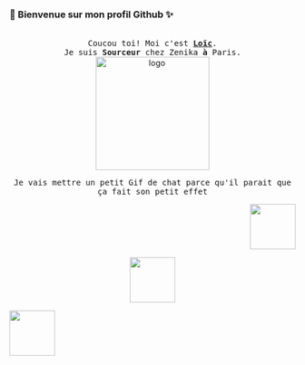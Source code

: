 ###                                                 💫 Bienvenue sur mon profil Github ✨


<p align="center">
  <br />
  <samp>
    Coucou toi! 
    Moi c'est <b><a rel="nofollow noopener noreferrer" target="_blank" href="https://www.linkedin.com/in/loiclengrand/">Loïc</a></b>.
    <br>Je suis  <b>Sourceur</b> chez Zenika <b>à</b> Paris.<br>
  </samp>
  <img src="https://user-images.githubusercontent.com/5713670/87202985-820dcb80-c2b6-11ea-9f56-7ec461c497c3.gif" alt="logo" width="200"/>
</p>

<p align="center"> <samp> Je vais mettre un petit Gif de chat parce qu'il parait que ça fait son petit effet </samp> </p>

<p align="right">
<img src="https://media.giphy.com/media/vFKqnCdLPNOKc/giphy.gif" width="80" height="80" />
</p> <p align="center">
<img src="https://media.giphy.com/media/vFKqnCdLPNOKc/giphy.gif" width="80" height="80" />
</p><p align="left">
<img src="https://media.giphy.com/media/vFKqnCdLPNOKc/giphy.gif" width="80" height="80" />
</p>

